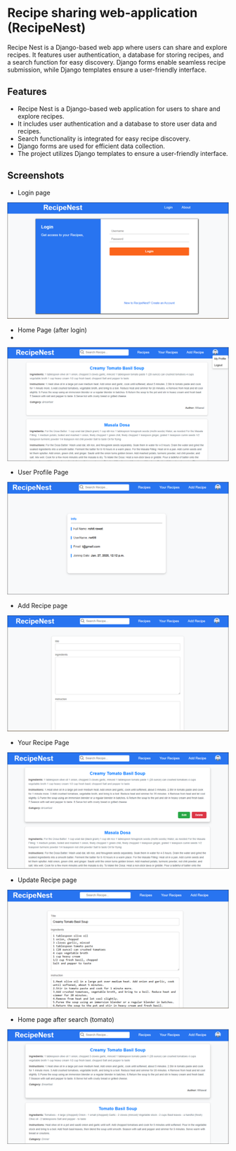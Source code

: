 #  Recipe sharing web-application (RecipeNest)

Recipe Nest is a Django-based web app where users can share and explore recipes. It features user authentication, a database for storing recipes, and a search function for easy discovery. Django forms enable seamless recipe submission, while Django templates ensure a user-friendly interface.

## Features
- Recipe Nest is a Django-based web application for users to share and explore recipes.
- It includes user authentication and a database to store user data and recipes.
- Search functionality is integrated for easy recipe discovery.
- Django forms are used for efficient data collection.
- The project utilizes Django templates to ensure a user-friendly interface.

## Screenshots

- Login page

![App Screenshot](https://github.com/RohitRawat-08/RecipeNest/blob/master/RecipeSharing/static/ss/rn1.PNG)

- Home Page (after login)
- 
![App Screenshot](https://github.com/RohitRawat-08/RecipeNest/blob/master/RecipeSharing/static/ss/rn2.PNG)

- User Profile Page
  
![App Screenshot](https://github.com/RohitRawat-08/RecipeNest/blob/master/RecipeSharing/static/ss/rn3.PNG)

- Add Recipe page
  
![App Screenshot](https://github.com/RohitRawat-08/RecipeNest/blob/master/RecipeSharing/static/ss/rn4.PNG)

- Your Recipe Page
  
![App Screenshot](https://github.com/RohitRawat-08/RecipeNest/blob/master/RecipeSharing/static/ss/rn5.PNG)

- Update Recipe page
  
![App Screenshot](https://github.com/RohitRawat-08/RecipeNest/blob/master/RecipeSharing/static/ss/rn6.PNG)

- Home page after search (tomato)
  
![App Screenshot](https://github.com/RohitRawat-08/RecipeNest/blob/master/RecipeSharing/static/ss/rn7.PNG)
